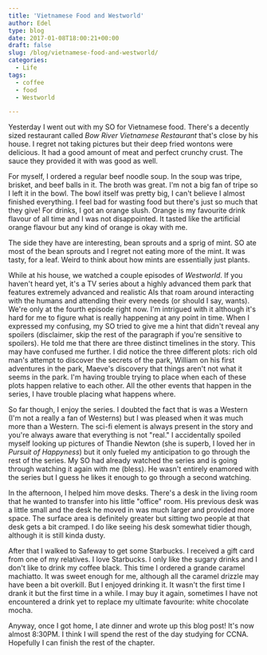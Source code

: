 ```yaml
---
title: 'Vietnamese Food and Westworld'
author: Edel
type: blog
date: 2017-01-08T18:00:21+00:00
draft: false
slug: /blog/vietnamese-food-and-westworld/
categories:
  - Life
tags:
  - coffee
  - food
  - Westworld

---
```

Yesterday I went out with my SO for Vietnamese food. There's a decently sized restaurant called _Bow River Vietnamese Restaurant_ that's close by his house. I regret not taking pictures but their deep fried wontons were delicious. It had a good amount of meat and perfect crunchy crust. The sauce they provided it with was good as well.

For myself, I ordered a regular beef noodle soup. In the soup was tripe, brisket, and beef balls in it. The broth was great. I'm not a big fan of tripe so I left it in the bowl. The bowl itself was pretty big, I can't believe I almost finished everything. I feel bad for wasting food but there's just so much that they give! For drinks, I got an orange slush. Orange is my favourite drink flavour of all time and I was not disappointed. It tasted like the artificial orange flavour but any kind of orange is okay with me.

The side they have are interesting, bean sprouts and a sprig of mint. SO ate most of the bean sprouts and I regret not eating more of the mint. It was tasty, for a leaf. Weird to think about how mints are essentially just plants.

While at his house, we watched a couple episodes of _Westworld_. If you haven't heard yet, it's a TV series about a highly advanced them park that features extremely advanced and realistic AIs that roam around interacting with the humans and attending their every needs (or should I say, wants). We're only at the fourth episode right now. I'm intrigued with it although it's hard for me to figure what is really happening at any point in time. When I expressed my confusing, my SO tried to give me a hint that didn't reveal any spoilers (disclaimer, skip the rest of the paragraph if you're sensitive to spoilers). He told me that there are three distinct timelines in the story. This may have confused me further. I did notice the three different plots: rich old man's attempt to discover the secrets of the park, William on his first adventures in the park, Maeve's discovery that things aren't not what it seems in the park. I'm having trouble trying to place when each of these plots happen relative to each other. All the other events that happen in the series, I have trouble placing what happens where.

So far though, I enjoy the series. I doubted the fact that is was a Western (I'm not a really a fan of Westerns) but I was pleased when it was much more than a Western. The sci-fi element is always present in the story and you're always aware that everything is not "real." I accidentally spoiled myself looking up pictures of Thandie Newton (she is superb, I loved her in _Pursuit of Happyness_) but it only fueled my anticipation to go through the rest of the series. My SO had already watched the series and is going through watching it again with me (bless). He wasn't entirely enamored with the series but I guess he likes it enough to go through a second watching.

In the afternoon, I helped him move desks. There's a desk in the living room that he wanted to transfer into his little "office" room. His previous desk was a little small and the desk he moved in was much larger and provided more space. The surface area is definitely greater but sitting two people at that desk gets a bit cramped. I do like seeing his desk somewhat tidier though, although it is still kinda dusty.

After that I walked to Safeway to get some Starbucks. I received a gift card from one of my relatives. I love Starbucks. I only like the sugary drinks and I don't like to drink my coffee black. This time I ordered a grande caramel machiatto. It was sweet enough for me, although all the caramel drizzle may have been a bit overkill. But I enjoyed drinking it. It wasn't the first time I drank it but the first time in a while. I may buy it again, sometimes I have not encountered a drink yet to replace my ultimate favourite: white chocolate mocha.

Anyway, once I got home, I ate dinner and wrote up this blog post! It's now almost 8:30PM. I think I will spend the rest of the day studying for CCNA. Hopefully I can finish the rest of the chapter.